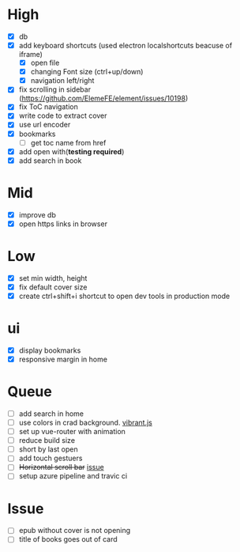 # High

- [x] db
- [x] add keyboard shortcuts (used electron localshortcuts beacuse of iframe)
  - [x] open file
  - [x] changing Font size (ctrl+up/down)
  - [x] navigation left/right
- [x] fix scrolling in sidebar (https://github.com/ElemeFE/element/issues/10198)
- [x] fix ToC navigation
- [x] write code to extract cover
- [x] use url encoder
- [x] bookmarks
  - [ ] get toc name from href
- [x] add open with(**testing required**)
- [x] add search in book

# Mid

- [x] improve db
- [x] open https links in browser

# Low

- [x] set min width, height
- [x] fix default cover size
- [x] create ctrl+shift+i shortcut to open dev tools in production mode

# ui

- [x] display bookmarks
- [x] responsive margin in home

# Queue

- [ ] add search in home
- [ ] use colors in crad background. [vibrant.js](https://jariz.github.io/vibrant.js/)
- [ ] set up vue-router with animation
- [ ] reduce build size
- [ ] short by last open
- [ ] add touch gestuers
- [ ] ~~Horizontal scroll bar~~ [issue](https://github.com/futurepress/epub.js/issues/744)
- [ ] setup azure pipeline and travic ci

# Issue

- [ ] epub without cover is not opening
- [ ] title of books goes out of card
